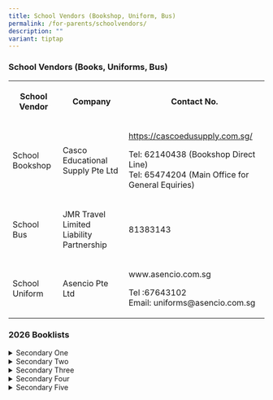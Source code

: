 ```yaml
---
title: School Vendors (Bookshop, Uniform, Bus)
permalink: /for-parents/schoolvendors/
description: ""
variant: tiptap
---
```

<h3>School Vendors (Books, Uniforms, Bus)</h3>
<table style="minWidth: 75px">
<colgroup>
<col>
<col>
<col>
</colgroup>
<tbody>
<tr>
<th rowspan="1" colspan="1">
<p><strong>School Vendor</strong>
</p>
</th>
<th rowspan="1" colspan="1">
<p><strong>Company</strong>
</p>
</th>
<th rowspan="1" colspan="1">
<p><strong>Contact</strong>  <strong>No.</strong>
</p>
</th>
</tr>
<tr>
<td rowspan="1" colspan="1">
<p>School Bookshop</p>
</td>
<td rowspan="1" colspan="1">
<p>Casco Educational Supply Pte Ltd</p>
</td>
<td rowspan="1" colspan="1">
<p><a href="https://cascoedusupply.com.sg/" rel="noopener nofollow" target="_blank">https://cascoedusupply.com.sg/</a>
</p>
<p>Tel: 62140438 (Bookshop Direct Line)
<br>Tel: 65474204 (Main Office for General Equiries)</p>
</td>
</tr>
<tr>
<td rowspan="1" colspan="1">
<p>School Bus</p>
</td>
<td rowspan="1" colspan="1">
<p>JMR Travel Limited Liability Partnership</p>
</td>
<td rowspan="1" colspan="1">
<p>81383143</p>
</td>
</tr>
<tr>
<td rowspan="1" colspan="1">
<p>School Uniform</p>
</td>
<td rowspan="1" colspan="1">
<p>Asencio Pte Ltd</p>
</td>
<td rowspan="1" colspan="1">
<p><a rel="noopener noreferrer nofollow" target="_blank">www.asencio.com.sg</a>
</p>
<p>Tel :67643102
<br>Email: <a rel="noopener noreferrer nofollow" target="_blank">uniforms@asencio.com.sg</a>
</p>
</td>
</tr>
</tbody>
</table>
<h3>2026 Booklists</h3>
<div data-type="detailGroup" class="isomer-accordion isomer-accordion-white">
<details class="isomer-details">
<summary>Secondary One</summary>
<div data-type="detailsContent" class="isomer-details-content">
<p><a href="/files/BOOKSHOP MATTERS/BooksList2026/Final_Booklist_LVSS_2026_Booklist__S1_.pdf" rel="noopener noreferrer nofollow" target="_blank">Sec 1</a>
</p>
</div>
</details>
<details class="isomer-details">
<summary>Secondary Two</summary>
<div data-type="detailsContent" class="isomer-details-content">
<p><a href="/files/BOOKSHOP MATTERS/BooksList2026/Final_Booklist_LVSS_2026_Booklist__S2_.pdf" rel="noopener nofollow" target="_blank">Sec 2</a>
</p>
</div>
</details>
<details class="isomer-details">
<summary>Secondary Three</summary>
<div data-type="detailsContent" class="isomer-details-content">
<p><a href="/files/BOOKSHOP MATTERS/BooksList2026/Final_Booklist_LVSS_2026_Booklist__S3_.pdf" rel="noopener nofollow" target="_blank">Sec 3</a>
</p>
</div>
</details>
<details class="isomer-details">
<summary>Secondary Four</summary>
<div data-type="detailsContent" class="isomer-details-content">
<p><a href="/files/BOOKSHOP MATTERS/BooksList2026/Final_Booklist_LVSS_2026_Booklist__S4E_.pdf" rel="noopener nofollow" target="_blank">Sec 4 Express</a>
</p>
<p><a href="/files/BOOKSHOP MATTERS/BooksList2026/Final_Booklist_LVSS_2026_Booklist__S4NA_.pdf" rel="noopener nofollow" target="_blank">Sec 4 Noramal Academic</a>
</p>
<p><a href="/files/BOOKSHOP MATTERS/BooksList2026/Final_Booklist_LVSS_2026_Booklist__S4NT_.pdf" rel="noopener noreferrer nofollow" target="_blank">Sec 4 Normal Technical</a>
</p>
</div>
</details>
<details class="isomer-details">
<summary>Secondary Five</summary>
<div data-type="detailsContent" class="isomer-details-content">
<p><a href="/files/BOOKSHOP MATTERS/BooksList2026/Final_Booklist_LVSS_2026_Booklist__S5_NA_.pdf" rel="noopener noreferrer nofollow" target="_blank">Sec 5 Normal Academic</a>
</p>
</div>
</details>
</div>
<p></p>